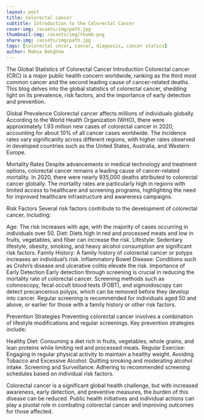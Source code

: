 ```yaml
---
layout: post
title: Colorectal cancer
subtitle: Introduction to the Colorectal Cancer
cover-img: /assets/img/path.jpg
thumbnail-img: /assets/img/thumb.png
share-img: /assets/img/path.jpg
tags: [colorectal cncer, cancer, diagnosis, cancer statics]
author: Mahsa Dehghnm
---
```


The Global Statistics of Colorectal Cancer
Introduction
Colorectal cancer (CRC) is a major public health concern worldwide, ranking as the third most common cancer and the second leading cause of cancer-related deaths. This blog delves into the global statistics of colorectal cancer, shedding light on its prevalence, risk factors, and the importance of early detection and prevention.

Global Prevalence
Colorectal cancer affects millions of individuals globally. According to the World Health Organization (WHO), there were approximately 1.93 million new cases of colorectal cancer in 2020, accounting for about 10% of all cancer cases worldwide. The incidence rates vary significantly across different regions, with higher rates observed in developed countries such as the United States, Australia, and Western Europe.

Mortality Rates
Despite advancements in medical technology and treatment options, colorectal cancer remains a leading cause of cancer-related mortality. In 2020, there were nearly 935,000 deaths attributed to colorectal cancer globally. The mortality rates are particularly high in regions with limited access to healthcare and screening programs, highlighting the need for improved healthcare infrastructure and awareness campaigns.

Risk Factors
Several risk factors contribute to the development of colorectal cancer, including:

Age: The risk increases with age, with the majority of cases occurring in individuals over 50.
Diet: Diets high in red and processed meats and low in fruits, vegetables, and fiber can increase the risk.
Lifestyle: Sedentary lifestyle, obesity, smoking, and heavy alcohol consumption are significant risk factors.
Family History: A family history of colorectal cancer or polyps increases an individual’s risk.
Inflammatory Bowel Disease: Conditions such as Crohn’s disease and ulcerative colitis elevate the risk.
Importance of Early Detection
Early detection through screening is crucial in reducing the mortality rate of colorectal cancer. Screening methods such as colonoscopy, fecal occult blood tests (FOBT), and sigmoidoscopy can detect precancerous polyps, which can be removed before they develop into cancer. Regular screening is recommended for individuals aged 50 and above, or earlier for those with a family history or other risk factors.

Prevention Strategies
Preventing colorectal cancer involves a combination of lifestyle modifications and regular screenings. Key prevention strategies include:

Healthy Diet: Consuming a diet rich in fruits, vegetables, whole grains, and lean proteins while limiting red and processed meats.
Regular Exercise: Engaging in regular physical activity to maintain a healthy weight.
Avoiding Tobacco and Excessive Alcohol: Quitting smoking and moderating alcohol intake.
Screening and Surveillance: Adhering to recommended screening schedules based on individual risk factors.

Colorectal cancer is a significant global health challenge, but with increased awareness, early detection, and preventive measures, the burden of this disease can be reduced. Public health initiatives and individual actions can play a pivotal role in combating colorectal cancer and improving outcomes for those affected.
